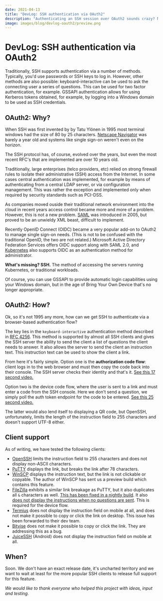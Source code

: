 ```yaml
---
date: 2021-04-13
title: "DevLog: SSH authentication via OAuth2"
description: "Authenticating an SSH session over OAuth2 sounds crazy? Not as much as you'd think!"
image: images/blog/devlog-oauth2/preview.png
---
```


# DevLog: SSH authentication via OAuth2

Traditionally, SSH supports authentication via a number of methods. Typically, you'd use passwords or SSH keys to log in. However, other methods are also possible: keyboard-interactive can be used to ask the connecting user a series of questions. This can be used for two factor authentication, for example. GSSAPI authentication allows for using Kerberos tokens obtained, for example, by logging into a Windows domain to be used as SSH credentials.

<!-- more -->

## OAuth2: Why?

When SSH was first invented by by Tatu Ylönen in 1995 most terminal windows had the size of 80 by 25 characters. [Netscape Navigator](https://en.wikipedia.org/wiki/Netscape_Navigator) was barely a year old and systems like single sign-on weren't even on the horizon.

The SSH protocol has, of course, evolved over the years, but even the most recent RFC's that are implemented are over 10 years old.

Traditionally, large enterprises (telco providers, etc) relied on strong firewall rules to isolate their administrative (SSH) access from the Internet. In some cases central authentication was implemented, for example by means of authenticating from a central LDAP server, or via configuration management. This was rather the exception and implemented only when required by security standards such as PCI-DSS.

As companies moved ouside their traditional network environment into the cloud in recent years access control became more and more of a problem. However, this is not a new problem. [SAML](https://en.wikipedia.org/wiki/SAML_2.0) was introduced in 2005, but proved to be an unwieldy XML beast, difficult to implement.

Recently OpenID Connect (OIDC) became a very popular add-on to OAuth2 to manage single sign-on needs. (This is not to be confused with the traditional OpenID, the two are not related.) Microsoft Active Directory Federation Services offers OIDC support along with SAML 2.0, and [Kubernetes](https://kubernetes.io/docs/reference/access-authn-authz/authentication/) also supports OIDC as an authentication method for administrator.

**What's missing? SSH.** The method of accessing the servers running Kubernetes, or traditional workloads.

Of course, you can use GSSAPI to provide automatic login capabilities using your Windows domain, but in the age of Bring Your Own Device that's no longer appropriate. 

## OAuth2: How?

Ok, so it's not 1995 any more, how can we get SSH to authenticate via a browser-based authentication flow?

The key lies in the `keyboard-interactive` authentication method described in [RFC 4256](https://tools.ietf.org/html/rfc4256). This method is supported by almost all SSH clients and gives the SSH server the ability to send the client a list of questions the client needs to answer. It also allows the server to send the client an instruction text. This instruction text can be used to show the client a link.

From here it's fairly simple. Option one is the **authorization code flow**: client logs in to the web browser and must then copy the code back into their console. The SSH server checks their identity and that's it. [See this 17 second video.](https://youtu.be/ifP0xUraH20)

Option two is the device code flow, where the user is sent to a link and must enter a code from the SSH console. Here we don't send a question, we simply poll the auth token endpoint for the code to be entered. [See this 25 second video.](https://youtu.be/SGHee9cV_rA)

The latter would also lend itself to displaying a QR code, but OpenSSH, unfortunately, limits the length of the instruction field to 255 characters and doesn't support UTF-8 either.

## Client support
 
As of writing, we have tested the following clients:

- [OpenSSH](https://www.openssh.com/) limits the instruction field to 255 characters and does not display non-ASCII characters. 
- [PuTTY](https://www.chiark.greenend.org.uk/~sgtatham/putty/latest.html) displays the link, but breaks the link after 78 characters.
- [WinSCP](https://winscp.net/) displays the instruction text, but the link is not clickable or copyable. The author of WinSCP has sent us a preview build which contains this feature.
- [FileZilla](https://filezilla-project.org/) exhibits a similar link breakage as PuTTY, but it also duplicates all `&` characters as well. [This has been fixed in a nightly build](https://trac.filezilla-project.org/ticket/12415). It also [does not display the instructions when no questions are sent](https://trac.filezilla-project.org/ticket/12422). This is required for the device flow.
- [Termius](https://termius.com/) does not display the instruction field on mobile at all, and does not make it possible to copy or click the link on desktop. This issue has been forwarded to their dev team.
- [Bitvise](https://www.bitvise.com/) does not make it possible to copy or click the link. They are addressing this as a bug.
- [JuiceSSH](https://juicessh.com/) (Android) does not display the instruction field on mobile at all.

## When?

Soon. We don't have an exact release date, it's uncharted territory and we want to wait at least for the more popular SSH clients to release full support for this feature.

*We would like to thank everyone who helped this project with ideas, input and testing.*
